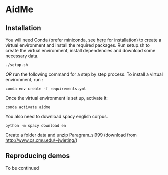# AidMe

## Installation

You will need Conda (prefer miniconda, see [here](https://conda.io/docs/user-guide/install/index.html) for installation) to create a virtual environment and install the required packages.
Run setup.sh to create the virtual environment, install dependencies and download some necessary data.

```
./setup.sh
```

*OR* run the following command for a step by step process.
To install a virtual environment, run :

```shell script
conda env create -f requirements.yml
```

Once the virtual environment is set up, activate it:
 ```shell script
conda activate aidme
```

You also need to download spacy english corpus. 

```shell script
python -m spacy download en
```

Create a folder data and unzip Paragram_sl999 (download from http://www.cs.cmu.edu/~jwieting/)

## Reproducing demos

To be continued